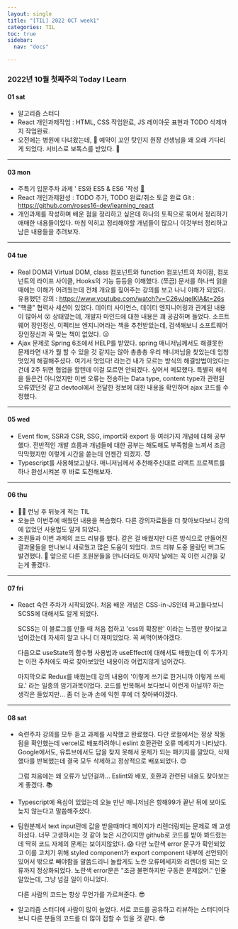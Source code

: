 ```yaml
---
layout: single
title: "[TIL] 2022 OCT week1"
categories: TIL
toc: true
sidebar:
  nav: "docs"

---
```


### 2022년 10월 첫째주의 Today I Learn

#### 01 sat

- 알고리즘 스터디
- React 개인과제작업 : HTML, CSS 작업완료, JS 레이아웃 표현과 TODO 삭제까지 작업완료.
- 오전에는 병원에 다녀왔는데, 💉 예약이 꼬인 탓인지 원장 선생님을 꽤 오래 기다리게 되었다. 서비스로 보톡스를 받았다. 💉

---

#### 03 mon

- 주특기 입문주차 과제 ' ES와 ES5 & ES6  '작성  [📒](/javascript/js-homework)
- React 개인과제완성 : TODO 추가, TODO 완료/취소 토글 완료
  Git : https://github.com/roses16-dev/learning_react
- 개인과제를 작성하며 배운 점을 정리하고 싶은데 하나의 토픽으로 묶어서 정리하기 애매한 내용들이었다. 마침 익히고 정리해야할 개념들이 많으니 이것부터 정리하고 남은 내용들을 추려보자.


---

#### 04 tue

- Real DOM과 Virtual DOM, class 컴포넌트와 function 컴포넌트의 차이점, 컴포넌트의 라이프 사이클, Hooks의 기능 등등을 이해했다. (쪼끔)
  문서를 하나씩 읽을 때에는 이해가 어려웠는데 전체 개요를 짚어주는 강의를 보고 나니 이해가 되었다.
  유용했던 강의 : https://www.youtube.com/watch?v=C26vJqelKlA&t=26s
- "핵클" 협력사 세션이 있었다. 데이터 사이언스, 데이터 엔지니어링과 관계된 내용이 많아서 😮 상태였는데, 개발자 마인드에 대한 내용은 꽤 공감하며 들었다.
  소프트웨어 장인정신, 이펙티브 엔지니어라는 책을 추천받았는데, 검색해보니 소프트웨어 장인정신과 꼭 맞는 책이 없었다. 😥
- Ajax 문제로 Spring 6조에서 HELP를 받았다. spring 매니저님께서도 해결못한 문제라면 내가 뭘 할 수 있을 것 같지는 않아 총총총 우리 매니저님을 찾았는데 엄청 멋있게 해결해주셨다.
  여기서 멋있다! 라는건 내가 모르는 방식의 해결방법이었다는건데 2주 뒤면 협업을 할텐데 이걸 모르면 안되겠다. 싶어서 메모했다. 특별히 해석을 들은건 아니었지만 이번 오류는 전송하는 Data type, content type과 관련된 오류였던것 같고 devtool에서 전달한 정보에 대한 내용을 확인하며 ajax 코드를 수정했다. 

---

#### 05 wed

- Event flow, SSR과 CSR, SSG, import와 export 등 여러가지 개념에 대해 공부했다. 
  전반적인 개발 흐름과 개념들에 대한 공부는 해도해도 부족함을 느껴서 조금 막막했지만 이렇게 시간을 쏟는데 언젠간 되겠지. 😈
- Typescript를 사용해보고싶다. 매니저님께서 추천해주신대로 리액트 프로젝트를 하나 완성시켜본 후 바로 도전해보자.

---

#### 06 thu

- 🏃‍♀️ 런닝 후 뒤늦게 적는 TIL
- 오늘은 이번주에 배웠던 내용을 복습했다. 다른 강의자료들을 더 찾아보다보니 강의에 없었던 사용법도 알게 되었다. 
- 조원들과 이번 과제의 코드 리뷰를 했다. 같은 걸 배웠지만 다른 방식으로 만들어진 결과물들을 만나보니 새로웠고 많은 도움이 되었다. 코드 리뷰 도중 몰랐던 버그도 발견했다. 👾 앞으로 다른 조원분들을 만나더라도 마지막 날에는 꼭 이런 시간을 갖는게 좋겠다.

---

#### 07 fri

- React 숙련 주차가 시작되었다. 처음 배운 개념은 CSS-in-JS인데 파고들다보니 SCSS에 대해서도 알게 되었다.

  SCSS는 이 블로그를 만들 때 처음 접하고 'css의 확장판' 이라는 느낌만 찾아보고 넘어갔는데 자세히 알고 나니 더 재미있었다. 꼭 써먹어봐야겠다.

  다음으로 useState의 함수형 사용법과 useEffect에 대해서도 배웠는데 이 두가지는 이전 주차에도 따로 찾아보았던 내용이라 어렵지않게 넘어갔다.

  마지막으로 Redux를 배웠는데 강의 내용이 '이렇게 쓰기로 한거니까 이렇게 쓰세요.' 라는 일종의 암기과목이었다.  코드를 반복해서 보다보니 이런게 아닐까? 하는 생각은 들었지만... 좀 더 눈과 손에 익힌 후에 더 찾아봐야겠다.

---

#### 08 sat

- 숙련주차 강의를 모두 듣고 과제를 시작했고 완료했다. 다만 로컬에서는 정상 작동됨을 확인했는데 vercel로 배포하려하니 eslint 호환관련 오류 메세지가 나타났다. Google에서도, 유튜브에서도 답을 찾지 못해서 문제가 되는 패키지를 깔았다, 삭제했다를 반복했는데 결국 모두 삭제하고 정상적으로 배포되었다. 😊

  그럼 처음에는 왜 오류가 났던걸까... Eslint와 배포, 호환과 관련된 내용도 찾아보는게 좋겠다. 📚

- Typescript에 욕심이 있었는데 오늘 만난 매니저님은 항해99가 끝난 뒤에 보아도 늦지 않는다고 말씀해주셨다. 

- 팀원분께서 text input란에 값을 받을때마다 페이지가 리렌더링되는 문제로 꽤 고생하셨다. 너무 고생하시는 것 같아 늦은 시간이지만 github로 코드를 받아 봐드렸는데 딱히 코드 자체의 문제는 보이지않았다. 😱 
  다만 노란색 error 문구가 확인되었고 이를 고치기 위해 styled component가 export component 내부에 선언되어있어서 밖으로 빼야함을 말씀드리니 놀랍게도 노란 오류메세지와 리렌더링 되는 오류까지 정상화되었다.
  노란색 error문은 "조금 불편하지만 구동은 문제없어." 인줄 알았는데, 그냥 넘길 일이 아니었다. 

  다른 사람의 코드는 항상 무언가를 가르쳐준다. 😎

- 알고리즘 스터디에 사람이 많이 늘었다. 서로 코드를 공유하고 리뷰하는 스터디이다보니 다른 분들의 코드를 더 많이 접할 수 있을 것 같다. 😎
